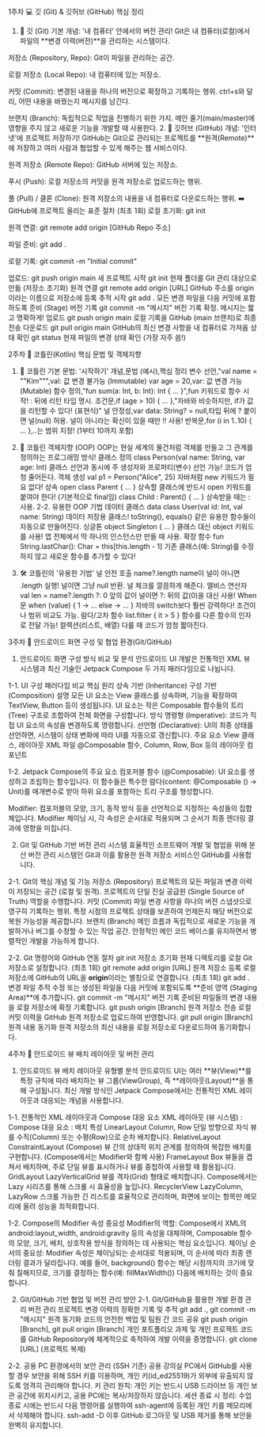 1주차
💻 깃 (Git) & 깃허브 (GitHub) 핵심 정리
1. 📂 깃 (Git) 기본 개념: '내 컴퓨터' 안에서의 버전 관리!
Git은 내 컴퓨터(로컬)에서 파일의 **변경 이력(버전)**을 관리하는 시스템이다.

저장소 (Repository, Repo): Git이 파일을 관리하는 공간.

로컬 저장소 (Local Repo): 내 컴퓨터에 있는 저장소.

커밋 (Commit): 변경된 내용을 하나의 버전으로 확정하고 기록하는 행위. ctrl+s와 달리, 어떤 내용을 바꿨는지 메시지를 남긴다.

브랜치 (Branch): 독립적으로 작업을 진행하기 위한 가지. 메인 줄기(main/master)에 영향을 주지 않고 새로운 기능을 개발할 때 사용한다.
2. 🔗 깃허브 (GitHub) 개념: '인터넷'에 프로젝트 저장하기!
GitHub는 Git으로 관리되는 프로젝트를 **원격(Remote)**에 저장하고 여러 사람과 협업할 수 있게 해주는 웹 서비스이다.

원격 저장소 (Remote Repo): GitHub 서버에 있는 저장소.

푸시 (Push): 로컬 저장소의 커밋을 원격 저장소로 업로드하는 행위.

풀 (Pull) / 클론 (Clone): 원격 저장소의 내용을 내 컴퓨터로 다운로드하는 행위.
➡️ GitHub에 프로젝트 올리는 표준 절차 (최초 1회)
로컬 초기화: git init

원격 연결: git remote add origin [GitHub Repo 주소]

파일 준비: git add .

로컬 기록: git commit -m "Initial commit"

업로드: git push origin main
새 프로젝트 시작	git init	현재 폴더를 Git 관리 대상으로 만듦 (저장소 초기화)
원격 연결	git remote add origin [URL]	GitHub 주소를 origin이라는 이름으로 저장소에 등록
추적 시작	git add .	모든 변경 파일을 다음 커밋에 포함하도록 준비 (Stage)
버전 기록	git commit -m "메시지"	버전 기록 확정. 메시지는 짧고 명확하게!
업로드	git push origin main	로컬 기록을 GitHub (main 브랜치)로 최종 전송
다운로드	git pull origin main	GitHub의 최신 변경 사항을 내 컴퓨터로 가져옴
상태 확인	git status	현재 파일의 변경 상태 확인 (가장 자주 씀!)


2주차
📒 코틀린(Kotlin) 핵심 문법 및 객체지향
1. 🚀 코틀린 기본 문법: '시작하기'
개념,문법 (예시),핵심 정리
변수 선언,"val name = ""Kim""",val: 값 변경 불가능 (Immutable)
          var age = 20,var: 값 변경 가능 (Mutable)
함수 정의,"fun sum(a: Int, b: Int): Int { ... }",fun 키워드로 함수 시작! : 뒤에 리턴 타입 명시.
조건문,if (age > 10) { ... },"자바와 비슷하지만, if가 값을 리턴할 수 있다! (표현식)"
널 안정성,var data: String? = null,타입 뒤에 ? 붙이면 널(null) 허용. 널이 아니라는 확신이 있을 때만 !! 사용!
반복문,for (i in 1..10) { ... },..는 범위 지정! (1부터 10까지 포함)

2. 🧱 코틀린 객체지향 (OOP)
OOP는 현실 세계의 물건처럼 객체를 만들고 그 관계를 정의하는 프로그래밍 방식!
클래스 정의	class Person(val name: String, var age: Int)	클래스 선언과 동시에 주 생성자와 프로퍼티(변수) 선언 가능! 코드가 엄청 줄어든다.
객체 생성	val p1 = Person("Alice", 25)	자바처럼 new 키워드가 필요 없다!
상속	open class Parent { ... }	상속할 클래스에 반드시 open 키워드를 붙여야 한다! (기본적으로 final임)
      class Child : Parent() { ... }	상속받을 때는 : 사용.
2-2. 유용한 OOP 기법
데이터 클래스	data class User(val id: Int, val name: String)	데이터 저장용 클래스! toString(), equals() 같은 유용한 함수들이 자동으로 만들어진다.
싱글톤	object Singleton { ... }	클래스 대신 object 키워드를 사용! 앱 전체에서 딱 하나의 인스턴스만 만들 때 사용.
확장 함수	fun String.lastChar(): Char = this[this.length - 1]	기존 클래스(예: String)를 수정하지 않고 새로운 함수를 추가할 수 있다!
3. 🛠️ 코틀린의 '유용한 기법'
널 안전 호출	name?.length	name이 널이 아니면 .length 실행! 널이면 그냥 null 반환. 널 체크를 깔끔하게 해준다.
엘비스 연산자	val len = name?.length ?: 0	앞의 값이 널이면 ?: 뒤의 값(0)을 대신 사용!
When 문	when (value) { 1 -> ... else -> ... }	자바의 switch보다 훨씬 강력하다! 조건이나 범위 비교도 가능.
람다/고차 함수	list.filter { it > 5 }	함수를 다른 함수의 인자로 전달 가능! 컬렉션(리스트, 배열) 다룰 때 코드가 엄청 짧아진다.


3주차
📄 안드로이드 화면 구성 및 협업 환경(Git/GitHub)
1. 안드로이드 화면 구성 방식 비교 및 분석
안드로이드 UI 개발은 전통적인 XML 뷰 시스템과 최신 기술인 Jetpack Compose 두 가지 패러다임으로 나뉩니다.

1-1. UI 구성 패러다임 비교
핵심 원리	상속 기반 (Inheritance)	구성 기반 (Composition)
설명	모든 UI 요소는 View 클래스를 상속하며, 기능을 확장하여 TextView, Button 등이 생성됩니다.	UI 요소는 작은 Composable 함수들의 트리(Tree) 구조로 조합하여 전체 화면을 구성합니다.
방식	명령형 (Imperative): 코드가 직접 UI 요소의 속성을 변경하도록 명령합니다.	선언형 (Declarative): UI의 최종 상태를 선언하면, 시스템이 상태 변화에 따라 UI를 자동으로 갱신합니다.
주요 요소	View 클래스, 레이아웃 XML 파일	@Composable 함수, Column, Row, Box 등의 레이아웃 컴포넌트

1-2. Jetpack Compose의 주요 요소
컴포저블 함수 (@Composable): UI 요소를 생성하고 조립하는 함수입니다. 이 함수들은 특수한 람다(content: @Composable () -> Unit)를 매개변수로 받아 하위 요소를 포함하는 트리 구조를 형성합니다.

Modifier: 컴포저블의 모양, 크기, 동작 방식 등을 선언적으로 지정하는 속성들의 집합체입니다. Modifier 체이닝 시, 각 속성은 순서대로 적용되며 그 순서가 최종 렌더링 결과에 영향을 미칩니다.

2. Git 및 GitHub 기반 버전 관리 시스템
효율적인 소프트웨어 개발 및 협업을 위해 분산 버전 관리 시스템인 Git과 이를 활용한 원격 저장소 서비스인 GitHub를 사용합니다.

2-1. Git의 핵심 개념 및 기능
저장소 (Repository)	프로젝트의 모든 파일과 변경 이력이 저장되는 공간 (로컬 및 원격).	프로젝트의 단일 진실 공급원 (Single Source of Truth) 역할을 수행합니다.
커밋 (Commit)	파일 변경 사항을 하나의 버전 스냅샷으로 영구히 기록하는 행위.	특정 시점의 프로젝트 상태를 보존하여 언제든지 해당 버전으로 복원 가능성을 제공합니다.
브랜치 (Branch)	메인 흐름과 독립적으로 새로운 기능을 개발하거나 버그를 수정할 수 있는 작업 공간.	안정적인 메인 코드 베이스를 유지하면서 병렬적인 개발을 가능하게 합니다.

2-2. Git 명령어와 GitHub 연동 절차
git init	저장소 초기화	현재 디렉토리를 로컬 Git 저장소로 설정합니다. (최초 1회)
git remote add origin [URL]	원격 저장소 등록	로컬 저장소에 GitHub의 URL을 **origin**이라는 별칭으로 연결합니다. (최초 1회)
git add .	변경 파일 추적	수정 또는 생성된 파일을 다음 커밋에 포함되도록 **준비 영역 (Staging Area)**에 추가합니다.
git commit -m "메시지"	버전 기록	준비된 파일들의 변경 내용을 로컬 저장소에 확정 기록합니다.
git push origin [Branch]	원격 저장소 전송	로컬 커밋 이력을 GitHub 원격 저장소로 업로드하여 반영합니다.
git pull origin [Branch]	원격 내용 동기화	원격 저장소의 최신 내용을 로컬 저장소로 다운로드하여 동기화합니다.


4주차
📄 안드로이드 뷰 배치 레이아웃 및 버전 관리

1. 안드로이드 뷰 배치 레이아웃 유형별 분석
안드로이드 UI는 여러 **뷰(View)**를 특정 규칙에 따라 배치하는 뷰 그룹(ViewGroup), 즉 **레이아웃(Layout)**을 통해 구성됩니다. 최신 개발 방식인 Jetpack Compose에서는 전통적인 XML 레이아웃과 대응되는 개념을 사용합니다.

1-1. 전통적인 XML 레이아웃과 Compose 대응 요소
XML 레이아웃 (뷰 시스템)	: Compose 대응 요소	: 배치 특성
LinearLayout	Column, Row	단일 방향으로 자식 뷰를 수직(Column) 또는 수평(Row)으로 순차 배치합니다.
RelativeLayout	ConstraintLayout (Compose)	뷰 간의 상대적 위치 관계를 정의하여 복잡한 배치를 구현합니다. (Compose에서는 Modifier와 함께 사용)
FrameLayout	Box	뷰들을 겹쳐서 배치하며, 주로 단일 뷰를 표시하거나 뷰를 중첩하여 사용할 때 활용됩니다.
GridLayout	LazyVerticalGrid	뷰를 격자(Grid) 형태로 배치합니다. Compose에서는 Lazy 시리즈를 통해 스크롤 시 효율성을 높입니다.
RecyclerView	LazyColumn, LazyRow	스크롤 가능한 긴 리스트를 효율적으로 관리하며, 화면에 보이는 항목만 메모리에 올려 성능을 최적화합니다.

1-2. Compose의 Modifier 속성 중요성
Modifier의 역할: Compose에서 XML의 android:layout_width, android:gravity 등의 속성을 대체하며, Composable 함수의 모양, 크기, 배치, 상호작용 방식을 정의하는 데 사용되는 핵심 요소입니다.
체이닝 순서의 중요성: Modifier 속성은 체이닝되는 순서대로 적용되며, 이 순서에 따라 최종 렌더링 결과가 달라집니다. 예를 들어, background() 함수는 해당 시점까지의 크기에 맞춰 칠해지므로, 크기를 결정하는 함수(예: fillMaxWidth()) 다음에 배치하는 것이 중요합니다.

2. Git/GitHub 기반 협업 및 버전 관리 방안
2-1. Git/GitHub을 활용한 개발 환경 관리
버전 관리	프로젝트 변경 이력의 정확한 기록 및 추적	git add ., git commit -m "메시지"
원격 동기화	코드의 안전한 백업 및 팀원 간 코드 공유	git push origin [Branch], git pull origin [Branch]
개인 포트폴리오	과제 및 개인 프로젝트 코드를 GitHub Repository에 체계적으로 축적하여 개발 이력을 증명합니다.	git clone [URL] (프로젝트 복제)

2-2. 공용 PC 환경에서의 보안 관리 (SSH 기준)
공용 강의실 PC에서 GitHub를 사용할 경우 보안을 위해 SSH 키를 이용하며, 개인 키(id_ed25519)가 외부에 유출되지 않도록 엄격히 관리해야 합니다.
키 관리 원칙: 개인 키는 반드시 USB 드라이브 등 개인 보관 공간에 위치시키고, 공용 PC에는 복사/저장하지 않습니다.
세션 종료 시 정리: 수업 종료 시에는 반드시 다음 명령어를 실행하여 ssh-agent에 등록된 개인 키를 메모리에서 삭제해야 합니다.
ssh-add -D
이후 GitHub 로그아웃 및 USB 제거를 통해 보안을 완벽히 유지합니다.
